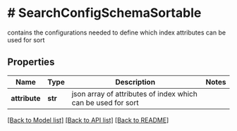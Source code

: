 # # SearchConfigSchemaSortable
contains the configurations needed to define which index attributes can be used for sort

## Properties 


Name | Type | Description | Notes
------------ | ------------- | ------------- | -------------
**attribute**| **str** | json array of attributes of index which can be used for sort  |


[[Back to Model list]](../../README.md#models) [[Back to API list]](../../README.md#endpoints) [[Back to README]](../../README.md)

